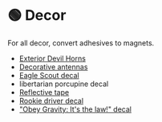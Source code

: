 # 🟢 Decor

For all decor, convert adhesives to magnets.
* [Exterior Devil Horns](https://www.walmart.com/ip/1-Pair-3D-Devil-Horns-Stickers-Auto-Car-Roof-Decor-Accessory-Halloween-Car-Decor/1686986812?wmlspartner=wlpa&selectedSellerId=18988&adid=222222222271686986812_18988_141989961998_18286110951&wl0=&wl1=g&wl2=c&wl3=620766111987&wl4=pla-1742198100719&wl5=1024126&wl6=&wl7=&wl8=&wl9=pla&wl10=125210027&wl11=online&wl12=1686986812_18988&veh=sem&gclid=CjwKCAjw8-OhBhB5EiwADyoY1e2OWO-AcoItZ6pEcce9QYxGc9Nw6oXUrurOPLxTavXBN8nS7BrfUxoC5pUQAvD_BwE&gclsrc=aw.ds)
* [Decorative antennas](https://www.walmart.com/ip/2pcs-Black-Magnetic-Base-Truck-Vehicle-Car-Vehicle-Roof-Mount-Decorative-Aerial-Antenna/652704028?athcpid=652704028&athpgid=AthenaItempage&athcgid=null&athznid=utic&athieid=v0&athstid=CS020&athguid=NQUrJt8ZX5Be28jfhXKmDS8ZYM53V0QMRgCQ&athancid=1686986812&athena=true)
* [Eagle Scout decal](https://www.scoutshop.org/eagle-scout-domed-decal-33963.html)
* libertarian porcupine decal
* [Reflective tape](https://www.walmart.com/ip/Reflective-Tape-Safety-Self-Adhesive-Striping-Sticker-Decal-26FT-Roll-1CM/582170983)
* [Rookie driver decal](https://www.walmart.com/ip/Ellopi-6-New-Driver-Sticker-Round-Please-Be-Patient-Bumper-Decal-1-Pack/601860673?adsRedirect=true)
* ["Obey Gravity: It's the law!" decal](https://www.walmart.com/ip/Car-Sticker-Obey-Gravity-Its-The-Law-Funny-Physics-Science-Car-Window-Decal-Sticker-White-7-Inch/1472829804?from=searchResults)
